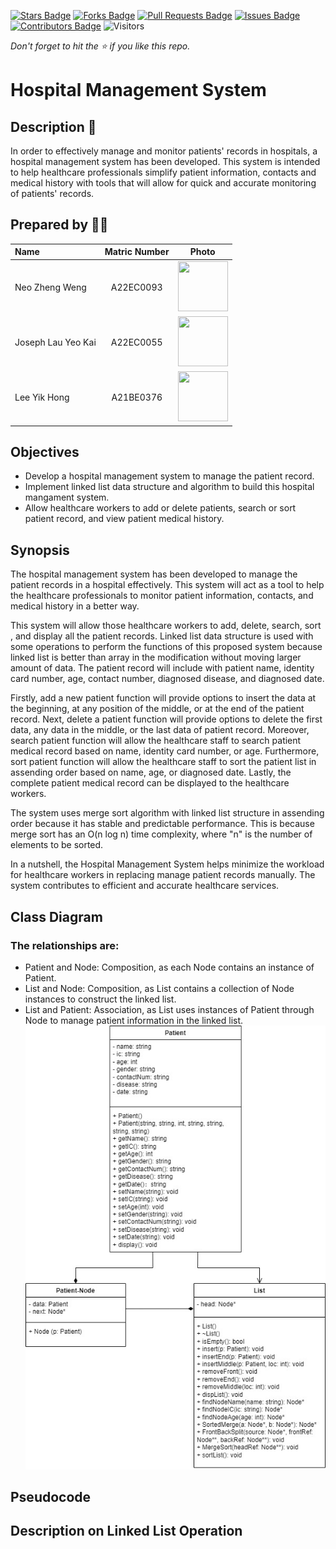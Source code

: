 [![Stars Badge](https://img.shields.io/github/stars/jjn7702/SECJ2013-DSA)](https://github.com/jjn7702/SECJ2013-DSA/Submission/Sample/stargazers)
[![Forks Badge](https://img.shields.io/github/forks/jjn7702/SECJ2013-DSA)](https://github.com/jjn7702/SECJ2013-DSA/Submission/Sample/network/members)
[![Pull Requests Badge](https://img.shields.io/github/issues-pr/jjn7702/SECJ2013-DSA)](https://github.com/jjn7702/SECJ2013-DSA/Submission/Sample/pulls)
[![Issues Badge](https://img.shields.io/github/issues/jjn7702/SECJ2013-DSA)](https://github.com/jjn7702/SECJ2013-DSA/Submission/Sample/issues)
[![Contributors Badge](https://img.shields.io/github/contributors/jjn7702/SECJ2013-DSA?color=2b9348)](https://github.com/jjn7702/SECJ2013-DSA/Submission/Sample/graphs/contributors)
![Visitors](https://api.visitorbadge.io/api/visitors?path=https%3A%2F%2Fgithub.com%2Fjjn7702%2FSECJ2013-DSA%2FSubmission%2FSample&labelColor=%23d9e3f0&countColor=%23697689&style=flat)

_Don't forget to hit the :star: if you like this repo._

# Hospital Management System

## Description 📝

In order to effectively manage and monitor patients' records in hospitals, a hospital management system has been developed. This system is intended to help healthcare professionals simplify patient information, contacts and medical history with tools that will allow for quick and accurate monitoring of patients' records.

## Prepared by 🧑‍💻

| Name             | Matric Number | Photo                                                         |
| :---------------- | :-------------: | :------------------------------------------------------------: |
| Neo Zheng Weng   | A22EC0093        | <img src="https://github.com/jjn7702/SECJ2013-DSA/blob/main/Submission/sec02/Codera/Images/neozhengweng_pic.jpg" width=80px, height=80px>     |
| Joseph Lau Yeo Kai       | A22EC0055        | <img src="https://github.com/jjn7702/SECJ2013-DSA/blob/main/Submission/sec02/Codera/Images/joseph_pic.jpeg" width=80px, height=80px>         |
| Lee Yik Hong       | A21BE0376       | <img src="https://github.com/jjn7702/SECJ2013-DSA/blob/main/Submission/sec02/Codera/Images/Assignment%20photo.jpg" width=80px, height=80px>         |

## Objectives

- Develop a hospital management system to manage the patient record.
- Implement linked list data structure and algorithm to build this hospital mangament system.
- Allow healthcare workers to add or delete patients, search or sort patient record, and view patient medical history.

## Synopsis
The hospital management system has been developed to manage the patient records in a hospital effectively. This system will act as a tool to help the healthcare professionals to monitor patient information, contacts, and medical history in a better way. 

This system will allow those healthcare workers to add, delete, search, sort , and display all the patient records. Linked list data structure is used with some operations to perform the functions of this proposed system because linked list is better than array in the modification without moving larger amount of data. The patient record will include with patient name, identity card number, age, contact number, diagnosed disease, and diagnosed date. 

Firstly, add a new patient function will provide options to insert the data at the beginning, at any position of the middle, or at the end of the patient record. Next, delete a patient function will provide options to delete the first data, any data in the middle, or the last data of patient record. Moreover, search patient function will allow the healthcare staff to search patient medical record based on name, identity card number, or age. Furthermore, sort patient function will allow the healthcare staff to sort the patient list in assending order based on name, age, or diagnosed date. Lastly, the complete patient medical record can be displayed to the healthcare workers. 

The system uses merge sort algorithm with linked list structure in assending order because it has stable and predictable performance. This is because merge sort has an O(n log n) time complexity, where "n" is the number of elements to be sorted. 

In a nutshell, the Hospital Management System helps minimize the workload for healthcare workers in replacing manage patient records manually. The system contributes to efficient  and accurate healthcare services. 

## Class Diagram
### The relationships are:
- Patient and Node: Composition, as each Node contains an instance of Patient.
- List and Node: Composition, as List contains a collection of Node instances to construct the linked list.
- List and Patient: Association, as List uses instances of Patient through Node to manage patient information in the linked list.
<br><img src = https://github.com/jjn7702/SECJ2013-DSA/blob/main/Submission/sec02/Codera/Images/DSA_assign2.jpg ><br>

## Pseudocode

## Description on Linked List Operation
